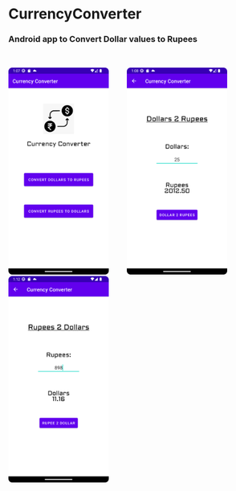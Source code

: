 # CurrencyConverter
### Android app to Convert Dollar values to Rupees
<br>


<img src="screenshots/Home.png" alt="drawing" width="200"/>&emsp; &emsp;
<img src="screenshots/Dollars2Rupees_Result.png" alt="drawing" width="200"/>&emsp; &emsp;
<img src="screenshots/Rupees2Dollars_Result.png" alt="drawing" width="200"/>
